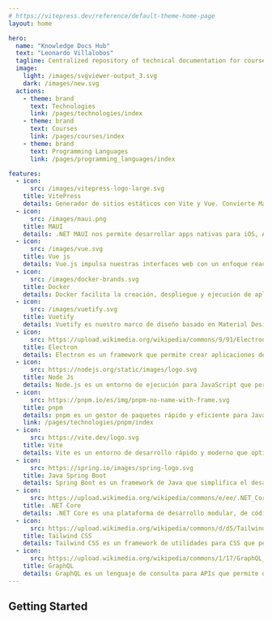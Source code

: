 ```yaml
---
# https://vitepress.dev/reference/default-theme-home-page
layout: home

hero:
  name: "Knowledge Docs Hub"
  text: "Leonardo Villalobos"
  tagline: Centralized repository of technical documentation for courses and technologies
  image:
    light: /images/svgviewer-output_3.svg
    dark: /images/new.svg
  actions:
    - theme: brand
      text: Technologies
      link: /pages/technologies/index
    - theme: brand
      text: Courses
      link: /pages/courses/index
    - theme: brand
      text: Programming Languages
      link: /pages/programming_languages/index

features:
  - icon:
      src: /images/vitepress-logo-large.svg
    title: VitePress
    details: Generador de sitios estáticos con Vite y Vue. Convierte Markdown en documentación atractiva en minutos.
  - icon:
      src: /images/maui.png
    title: MAUI
    details: .NET MAUI nos permite desarrollar apps nativas para iOS, Android, macOS y Windows con un solo código base.
  - icon:
      src: /images/vue.svg
    title: Vue js
    details: Vue.js impulsa nuestras interfaces web con un enfoque reactivo y basado en componentes para mejor experiencia de usuario.
  - icon:
      src: /images/docker-brands.svg
    title: Docker
    details: Docker facilita la creación, despliegue y ejecución de aplicaciones en contenedores, asegurando consistencia en cualquier entorno.
  - icon:
      src: /images/vuetify.svg
    title: Vuetify
    details: Vuetify es nuestro marco de diseño basado en Material Design, que permite crear interfaces web atractivas y responsivas rápidamente.
  - icon:
      src: https://upload.wikimedia.org/wikipedia/commons/9/91/Electron_Software_Framework_Logo.svg
    title: Electron
    details: Electron es un framework que permite crear aplicaciones de escritorio multiplataforma utilizando tecnologías web como JavaScript, HTML y CSS.
  - icon:
      src: https://nodejs.org/static/images/logo.svg
    title: Node Js
    details: Node.js es un entorno de ejecución para JavaScript que permite construir aplicaciones escalables y de alto rendimiento en el servidor.
  - icon:
      src: https://pnpm.io/es/img/pnpm-no-name-with-frame.svg
    title: pnpm
    details: pnpm es un gestor de paquetes rápido y eficiente para JavaScript, que utiliza enlaces simbólicos y un almacenamiento compartido para ahorrar espacio y acelerar instalaciones.
    link: /pages/technologies/pnpm/index
  - icon:
      src: https://vite.dev/logo.svg
    title: Vite
    details: Vite es un entorno de desarrollo rápido y moderno que optimiza la construcción de aplicaciones web con una experiencia de desarrollo ágil y eficiente.
  - icon:
      src: https://spring.io/images/spring-logo.svg
    title: Java Spring Boot
    details: Spring Boot es un framework de Java que simplifica el desarrollo de aplicaciones empresariales al proporcionar configuraciones predeterminadas y herramientas para crear aplicaciones robustas y escalables rápidamente.
  - icon:
      src: https://upload.wikimedia.org/wikipedia/commons/e/ee/.NET_Core_Logo.svg
    title: .NET Core
    details: .NET Core es una plataforma de desarrollo modular, de código abierto y multiplataforma que permite crear aplicaciones modernas, escalables y de alto rendimiento.
  - icon:
      src: https://upload.wikimedia.org/wikipedia/commons/d/d5/Tailwind_CSS_Logo.svg
    title: Tailwind CSS
    details: Tailwind CSS es un framework de utilidades para CSS que permite construir diseños personalizados de manera rápida y eficiente mediante clases predefinidas.
  - icon:
      src: https://upload.wikimedia.org/wikipedia/commons/1/17/GraphQL_Logo.svg
    title: GraphQL
    details: GraphQL es un lenguaje de consulta para APIs que permite obtener exactamente los datos necesarios, optimizando las solicitudes y mejorando la eficiencia en el desarrollo de aplicaciones.
---
```


## Getting Started
